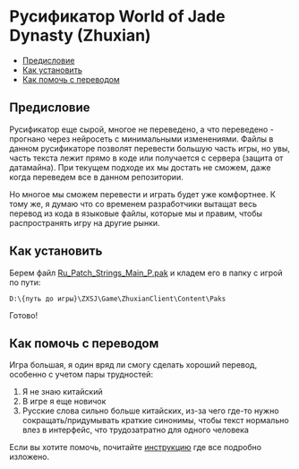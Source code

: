 # Русификатор World of Jade Dynasty (Zhuxian)

- [Предисловие](#предисловие)
- [Как установить](#как-установить)
- [Как помочь с переводом](#как-помочь-с-переводом)

## Предисловие

Русификатор еще сырой, многое не переведено, а что переведено - прогнано через нейросеть с минимальными изменениями.
Файлы в данном русификаторе позволят перевести большую часть игры, но увы, часть текста лежит прямо в коде или получается с сервера (защита от датамайна).
При текущем подходе их мы достать не сможем, даже когда переведем все в данном репозитории.

Но многое мы сможем перевести и играть будет уже комфортнее. К тому же, я думаю что со временем разработчики вытащат весь перевод из кода в языковые файлы, которые мы и правим, чтобы распространять игру на другие рынки.

## Как установить

Берем файл [Ru_Patch_Strings_Main_P.pak](patch/Ru_Patch_Strings_Main_P.pak) и кладем его в папку с игрой по пути:
```
D:\{путь до игры}\ZXSJ\Game\ZhuxianClient\Content\Paks
```

Готово!

## Как помочь с переводом

Игра большая, я один вряд ли смогу сделать хороший перевод, особенно с учетом пары трудностей:
1. Я не знаю китайский
2. В игре я еще новичок
3. Русские слова сильно больше китайских, из-за чего где-то нужно сокращать/придумывать краткие синонимы, чтобы текст нормально влез в интерфейс, что трудозатратно для одного человека

Если вы хотите помочь, почитайте [инструкцию](tools/README.md) где все подробно изложено.
